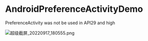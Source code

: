 # AndroidPreferenceActivityDemo
PreferenceActivity was not be used in API29 and high

![超级截屏_20220917_180555.png](https://s2.loli.net/2022/09/17/rakfNi3xvZ9JWlL.png)

